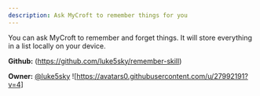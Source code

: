 ```yaml
---
description: Ask MyCroft to remember things for you
---
```

You can ask MyCroft to remember and forget things.
It will store everything in a list locally on your device.

**Github:** (https://github.com/luke5sky/remember-skill)

**Owner:** [@luke5sky](https://github.com/luke5sky) ![https://avatars0.githubusercontent.com/u/27992191?v=4]

